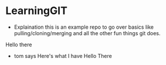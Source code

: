 # LearningGIT
 
- Explaination
this is an example repo to go over basics like pulling/cloning/merging and all the other fun things git does.

Hello there 
- tom says
Here's what I have
Hello There 
